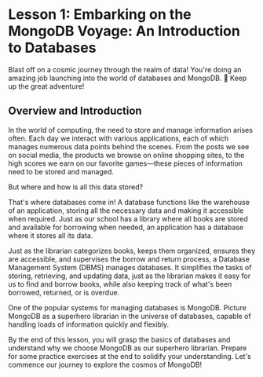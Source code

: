 # Lesson 1: Embarking on the MongoDB Voyage: An Introduction to Databases
Blast off on a cosmic journey through the realm of data! You're doing an amazing 
job launching into the world of databases and MongoDB. 🚀 Keep up the great 
adventure!

## Overview and Introduction
In the world of computing, the need to store and manage information arises often. Each day we interact with various applications, each of which manages numerous data points behind the scenes. From the posts we see on social media, the products we browse on online shopping sites, to the high scores we earn on our favorite games—these pieces of information need to be stored and managed.

But where and how is all this data stored?

That's where databases come in! A database functions like the warehouse of an application, storing all the necessary data and making it accessible when required. Just as our school has a library where all books are stored and available for borrowing when needed, an application has a database where it stores all its data.

Just as the librarian categorizes books, keeps them organized, ensures they are accessible, and supervises the borrow and return process, a Database Management System (DBMS) manages databases. It simplifies the tasks of storing, retrieving, and updating data, just as the librarian makes it easy for us to find and borrow books, while also keeping track of what's been borrowed, returned, or is overdue.

One of the popular systems for managing databases is MongoDB. Picture MongoDB as a superhero librarian in the universe of databases, capable of handling loads of information quickly and flexibly.

By the end of this lesson, you will grasp the basics of databases and understand why we choose MongoDB as our superhero librarian. Prepare for some practice exercises at the end to solidify your understanding. Let's commence our journey to explore the cosmos of MongoDB!

```
```